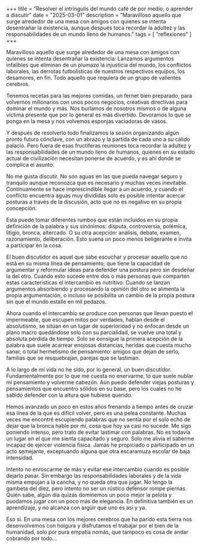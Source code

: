 +++
title = "Resolver el intríngulis del mundo café de por medio, o aprender a discutir"
date = "2025-03-01"
description = "Maravilloso aquello que surge alrededor de una mesa con amigos con quienes se intenta desentrañar la existencia, aunque después toca recordar la adultez y las responsabilidades de un mundo lleno de humanos."
tags = [
    "reflexiones"
]
+++

Maravilloso aquello que surge alrededor de una mesa con amigos con quienes se intenta desentrañar la existencia: Lanzamos argumentos infalibles que eliminan de un plumazo la injusticia del mundo, los conflictos laborales, las derrotas futbolísticas de nuestros respectivos equipos, los desamores, en fin. Todo aquello que requiera de un grupo de valientes cerebros.

Tenemos recetas para las mejores comidas, un fernet bien preparado, para volvernos millonarios con unos pocos negocios, creativas directivas para dominar el mundo y más. Nos burlamos de nosotros mismos o de alguna víctima presente que por lo general es más divertido. Devoramos lo que se ponga en la mesa y nos volvemos esponjas vaciadoras de vasos.

Y después de resolverlo todo finalizamos la sesión organizando algún pronto futuro cónclave, con un abrazo y la partida de cada uno a su cálido palacio.
Pero fuera de esas fructíferas reuniones toca recordar la adultez y las responsabilidades de un mundo lleno de humanos, quienes en su estado actual de civilización necesitan ponerse de acuerdo, y es ahí donde se complica el asunto.

No me gusta discutir. No son aguas en las que pueda navegar seguro y tranquilo aunque reconozca que es necesario y muchas veces inevitable.
Continuamente se hace imprescindible llegar a un acuerdo, y cuando el conflicto encuentra aguas muy divididas solo es posible intentar acercar posturas a través de la discusión, acto que no es negativo en su propia concepción.

Esta puede tomar diferentes rumbos que están incluidos en su propia definición de la palabra y sus sinónimos: disputa, controversia, polémica, litigio, bronca, altercado. O su otra acepción: análisis, debate, examen, razonamiento, deliberación. Esto suena un poco menos beligerante e invita a participar en la cosa.

El buen discutidor es aquel que sabe escuchar y procesar aquello que no está en su misma línea de pensamiento; que tiene la capacidad de argumentar y reformular ideas para defender una postura pero sin desdeñar la del otro. Cuando esto sucede entre dos o más personas que comparten estas características el intercambio es nutritivo. Cuando se lanzan argumentos absorbiendo y procesando la opinión del otro se alimenta la propia argumentación, o incluso se posibilita un cambio de la propia postura sin que el mundo estalle en mil pedazos.

Ahora cuando el intercambio se produce con personas que llevan puesto el impermeable, que escupen mitos por verdades, hablan desde el absolutismo, se sitúan en un lugar de superioridad y no enfocan desde un plano macro quedándose solo con su parcialidad, se vuelve una total y absoluta pérdida de tiempo.
Solo se consigue la primera acepción de la palabra que suele acarrear enojosas distancias, heridas que cuesta mucho sanar, o total hermetismo de pensamiento: amigos que dejan de serlo, familias que se resquebrajan, parejas que se lastiman.

A lo largo de mi vida no he sido, por lo general, un buen discutidor. Fundamentalmente por lo que me cuesta no enervarme, lo que suele nublar mi pensamiento y volverme cabezón. Aún puedo defender viejas posturas y pensamientos que encuentro sólidos en su base, pero los cuales no he sabido defender con la altura que hubiese querido.

Hemos avanzado un poco en estos años frenando a tiempo antes de cruzar esa línea de la que es difícil volver, pero es una pelea constante.
Muchas veces me encontré escupiendo palabras que no sentía por el solo echo de dejar que la bronca hable por mí, cosa que hoy ya casi no sucede. Me sigo poniendo intenso, pero trato de evitar lastimar con palabras. No es todavía un lugar en el que me sienta capacitado y seguro. Solo me alivia el saberme incapaz de ejercer violencia física. Jamás he propiciado o participado en un acto semejante, exceptuando alguna que otra escaramuza escolar de baja intensidad.

Intento no enroscarme de más y evitar ese intercambio cuando es posible dejarlo pasar. Sin embargo las responsabilidades laborales y de la vida misma empujan a la cancha, y no queda otra que jugar. No tengo la gambeta del diez, pero intento no ser un rústico defensor rompe piernas.
Quién sabe, algún día quizás dominemos un poco mejor la pelota y puodamos jugar con un poco más de elegancia. En definitiva también es un aprendizaje, y no alcanza con argüir que uno es así y ya.


Eso sí. En una mesa con los mejores cerebros que ha parido esta tierra nos desenvolvemos con holgura y disfrutamos el trabajar por el bien de la humanidad, solo por pura empatía nomás, que tampoco es cosa de andar cobrando por todo...
